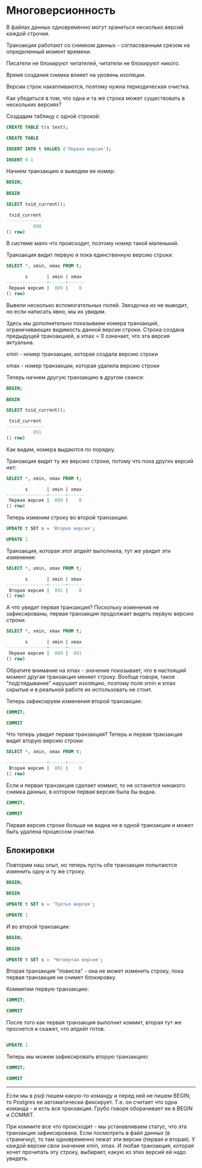 # Многоверсионность

В файлах данных одновременно могут храниться несколько версий каждой строчки.

Транзакции работают со снимком данных - согласованным срезом на определенный момент времени.

Писатели не блокируют читателей, читатели не блокируют никого.

Время создания снимка влияет на уровень изоляции.

Версии строк накапливаются, поэтому нужна периодическая очистка.

Как убедиться в том, что одна и та же строка может существовать в нескольких версиях?

Создадим таблицу с одной строкой:
```sql
CREATE TABLE t(s text);

CREATE TABLE
```

```sql
INSERT INTO t VALUES ('Первая версия');

INSERT 0 1
```

Начнем транзакцию и выведем ее номер:
```sql
BEGIN;
    
BEGIN
```
```sql
SELECT txid_current();

 txid_current 
--------------
          890
(1 row)
```
В системе мало что происходит, поэтому номер такой маленький.

Транзакция видит первую и пока единственную версию строки:
```sql
SELECT *, xmin, xmax FROM t;

       s       | xmin | xmax 
---------------+------+------
 Первая версия |  889 |    0
(1 row)
```
Вывели несколько вспомогательных полей. Звездочка их не выводит, но если написать явно, мы их увидим.

Здесь мы дополнительно показываем номера транзакций, ограничивающих видимость данной версии строки.
Строка создана предыдущей транзакцией, а xmax = 0 означает, что эта версия актуальна.

xmin - номер транзакции, которая создала версию строки

xmax - номер транзакции, которая удалила версию строки

Теперь начнем другую транзакцию в другом сеансе:
```sql
BEGIN;
    
BEGIN
```

```sql
SELECT txid_current();

 txid_current 
--------------
          891
(1 row)
```
Как видим, номера выдаются по порядку.

Транзакция видит ту же версию строки, потому что пока других версий нет:
```sql
SELECT *, xmin, xmax FROM t;

       s       | xmin | xmax 
---------------+------+------
 Первая версия |  889 |    0
(1 row)
```

Теперь изменим строку во второй транзакции:
```sql
UPDATE t SET s = 'Вторая версия';

UPDATE 1
```
Транзакция, которая этот апдейт выполнила, тут же увидит эти изменения:
```sql
SELECT *, xmin, xmax FROM t;

       s       | xmin | xmax 
---------------+------+------
 Вторая версия |  891 |    0
(1 row)
```

А что увидит первая транзакция?
Поскольку изменения не зафиксированы, первая транзакция продолжает видеть первую версию строки:
```sql
SELECT *, xmin, xmax FROM t;

       s       | xmin | xmax 
---------------+------+------
 Первая версия |  889 |  891
(1 row)
```
Обратите внимание на xmax - значение показывает, что в настоящий момент другая транзакция меняет строку.
Вообще говоря, такое "подглядывание" нарушает изоляцию, поэтому поля xmin и xmax скрытые и в реальной работе их использовать не стоит.

Теперь зафиксируем изменения второй транзакции:
```sql
COMMIT;

COMMIT
```

Что теперь увидит первая транзакция?
Теперь и первая транзакция видит вторую версию строки:
```sql
SELECT *, xmin, xmax FROM t;

---------------+------+------
 Вторая версия |  891 |    0
(1 row)
```

Если и первая транзакция сделает коммит, то не останется никакого снимка данных, в котором первая версия была бы видна.
```sql
COMMIT;

COMMIT
```

Первая версия строки больше не видна ни в одной транзакции и может быть удалена процессом очистки.


## Блокировки

Повторим наш опыт, но теперь пусть обе транзакции попытаются изменить одну и ту же строку.
```sql
BEGIN;
    
BEGIN
```

```sql
UPDATE t SET s = 'Третья версия';

UPDATE 1
```

И во второй транзакции:
```sql
BEGIN;
    
BEGIN
```

```sql
UPDATE t SET s = 'Четвертая версия';

```
Вторая транзакция "повисла" - она не может изменить строку, пока первая транзакция не снимет блокировку.

Коммитим первую транзакцию:
```sql
COMMIT;

COMMIT
```

После того как первая транзакция выполнит коммит, вторая тут же проснется и скажет, что апдейт готов.
```sql

UPDATE 1
```

Теперь мы можем зафиксировать вторую транзакцию:
```sql
COMMIT;

COMMIT
```






--------------
Если мы в psql пишем какую-то команду и перед ней не пишем BEGIN, то Postgres ее автоматически фиксирует.
Т.е. он считает что одна команда - и есть вся транзакция. Грубо говоря оборачивает ее в BEGIN и COMMIT.

При коммите все что происходит - мы устанавливаем статус, что эта транзакция зафиксирована.
Если посмотреть в файл данных (в страничку), то там одновременно лежат эти версии (первая и вторая).
У каждой версии свои значения xmin, xmax.
И любая транзакция, которая хочет прочитать эту строку, выбирает, какую из этих версий ей надо увидеть.

